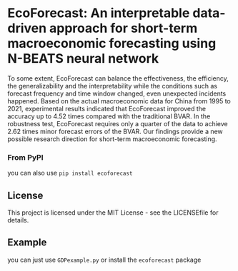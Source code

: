 # EcoForecast: An interpretable data-driven approach for short-term macroeconomic forecasting using N-BEATS neural network

To some extent, EcoForecast can balance the effectiveness, the efficiency, the generalizability and the interpretability while the conditions such as forecast frequency and time window changed, even unexpected incidents happened. Based on the actual macroeconomic data for China from 1995 to 2021, experimental results indicated that EcoForecast improved the accuracy up to 4.52 times compared with the traditional BVAR. In the robustness test, EcoForecast requires only a quarter of the data to achieve 2.62 times minor forecast errors of the BVAR. Our findings provide a new possible research direction for short-term macroeconomic forecasting.

### From PyPI
you can also use `pip install ecoforecast`

## License
This project is licensed under the MIT License - see the LICENSEfile for details.

## Example
you can just use `GDPexample.py` or install the `ecoforecast` package
